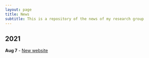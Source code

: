 ```yaml
---
layout: page
title: News
subtitle: This is a repository of the news of my research group
---
```


## 2021

**Aug 7** - <a href="News/2021-08-07-new-website.md" target="_blank" >New website</a>


